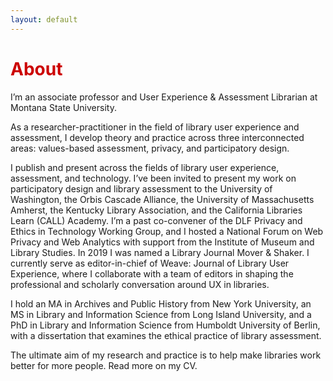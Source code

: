 ```yaml
---
layout: default
---
```


<h1 style="color: #cc0000;">About</h1>
I’m an associate professor and User Experience & Assessment Librarian at Montana State University.

As a researcher-practitioner in the field of library user experience and assessment, I develop theory and practice across three interconnected areas: values-based assessment, privacy, and participatory design.

I publish and present across the fields of library user experience, assessment, and technology. I’ve been invited to present my work on participatory design and library assessment to the University of Washington, the Orbis Cascade Alliance, the University of Massachusetts Amherst, the Kentucky Library Association, and the California Libraries Learn (CALL) Academy. I’m a past co-convener of the DLF Privacy and Ethics in Technology Working Group, and I hosted a National Forum on Web Privacy and Web Analytics with support from the Institute of Museum and Library Studies. In 2019 I was named a Library Journal Mover & Shaker. I currently serve as editor-in-chief of Weave: Journal of Library User Experience, where I collaborate with a team of editors in shaping the professional and scholarly conversation around UX in libraries.

I hold an MA in Archives and Public History from New York University, an MS in Library and Information Science from Long Island University, and a PhD in Library and Information Science from Humboldt University of Berlin, with a dissertation that examines the ethical practice of library assessment.

The ultimate aim of my research and practice is to help make libraries work better for more people. Read more on my CV.
